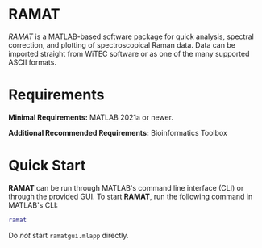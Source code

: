 # RAMAT
*RAMAT* is a MATLAB-based software package for quick analysis, spectral correction, and plotting of spectroscopical Raman data.
Data can be imported straight from WiTEC software or as one of the many supported ASCII formats.

# Requirements
**Minimal Requirements:** MATLAB 2021a or newer.

**Additional Recommended Requirements:** Bioinformatics Toolbox

# Quick Start

**RAMAT** can be run through MATLAB's command line interface (CLI) or through the provided GUI. To start **RAMAT**, run the following command in MATLAB's CLI:

```MATLAB
ramat
```

Do *not* start `ramatgui.mlapp` directly.
